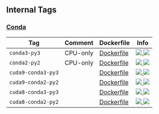 ## Internal Tags

### [Conda](https://conda.io/miniconda.html)

| Tag   | Comment | Dockerfile | Info  |
| ----- | ------- | ---------- | ----  |
| `conda3-py3` | CPU-only | [Dockerfile](docker/conda3-py3/Dockerfile) | [![](https://images.microbadger.com/badges/image/wqael/notebooks:conda3-py3.svg) ![](https://images.microbadger.com/badges/commit/wqael/notebooks:conda3-py3.svg)](https://microbadger.com/images/wqael/notebooks:conda3-py3) |
| `conda2-py2` | CPU-only | [Dockerfile](docker/conda2-py2/Dockerfile) | [![](https://images.microbadger.com/badges/image/wqael/notebooks:conda2-py2.svg) ![](https://images.microbadger.com/badges/commit/wqael/notebooks:conda2-py2.svg)](https://microbadger.com/images/wqael/notebooks:conda2-py2) |
| `cuda9-conda3-py3` | | [Dockerfile](docker/cuda9-conda3-py3/Dockerfile) | [![](https://images.microbadger.com/badges/image/wqael/notebooks:cuda9-conda3-py3.svg) ![](https://images.microbadger.com/badges/commit/wqael/notebooks:cuda9-conda3-py3.svg)](https://microbadger.com/images/wqael/notebooks:cuda9-conda3-py3) |
| `cuda9-conda2-py2` | | [Dockerfile](docker/cuda9-conda2-py2/Dockerfile) | [![](https://images.microbadger.com/badges/image/wqael/notebooks:cuda9-conda2-py2.svg) ![](https://images.microbadger.com/badges/commit/wqael/notebooks:cuda9-conda2-py2.svg)](https://microbadger.com/images/wqael/notebooks:cuda9-conda2-py2) |
| `cuda8-conda3-py3` | | [Dockerfile](docker/cuda8-conda3-py3/Dockerfile) | [![](https://images.microbadger.com/badges/image/wqael/notebooks:cuda8-conda3-py3.svg) ![](https://images.microbadger.com/badges/commit/wqael/notebooks:cuda8-conda3-py3.svg)](https://microbadger.com/images/wqael/notebooks:cuda8-conda3-py3) |
| `cuda8-conda2-py2` | | [Dockerfile](docker/cuda8-conda2-py2/Dockerfile) | [![](https://images.microbadger.com/badges/image/wqael/notebooks:cuda8-conda2-py2.svg) ![](https://images.microbadger.com/badges/commit/wqael/notebooks:cuda8-conda2-py2.svg)](https://microbadger.com/images/wqael/notebooks:cuda8-conda2-py2) |
